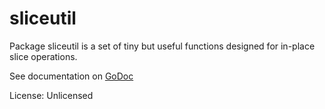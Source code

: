 # sliceutil

Package sliceutil is a set of tiny but useful functions designed for in-place slice operations.

See documentation on [GoDoc](http://godoc.org/github.com/davidmz/sliceutil)

License: Unlicensed

